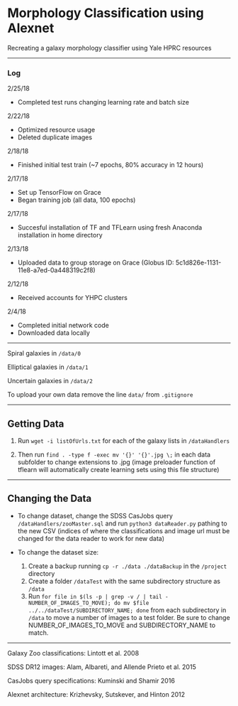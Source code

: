 # Morphology Classification using Alexnet
Recreating a galaxy morphology classifier using Yale HPRC resources

---

### Log

2/25/18
- Completed test runs changing learning rate and batch size

2/22/18
- Optimized resource usage
- Deleted duplicate images

2/18/18
- Finished initial test train (~7 epochs, 80% accuracy in 12 hours)

2/17/18
- Set up TensorFlow on Grace
- Began training job (all data, 100 epochs)

2/17/18
- Succesful installation of TF and TFLearn using fresh Anaconda installation in home directory

2/13/18
- Uploaded data to group storage on Grace (Globus ID: 5c1d826e-1131-11e8-a7ed-0a448319c2f8)

2/12/18
- Received accounts for YHPC clusters

2/4/18
- Completed initial network code
- Downloaded data locally

---

Spiral galaxies in `/data/0`

Elliptical galaxies in `/data/1`

Uncertain galaxies in `/data/2`

To upload your own data remove the line `data/` from `.gitignore`

---

## Getting Data

1. Run `wget -i listOfUrls.txt` for each of the galaxy lists in `/dataHandlers`

2. Then run `find . -type f -exec mv '{}' '{}'.jpg \;` in each data subfolder to change extensions to .jpg (image preloader function of tflearn will automatically create learning sets using this file structure)

---

## Changing the Data

* To change dataset, change the SDSS CasJobs query `/dataHandlers/zooMaster.sql` and run `python3 dataReader.py` pathing to the new CSV (indices of where the classifications and image url must be changed for the data reader to work for new data)

* To change the dataset size:
	1. Create a backup running `cp -r ./data ./dataBackup` in the `/project` directory
	2. Create a folder `/dataTest` with the same subdirectory structure as `/data`
	3. Run `for file in $(ls -p | grep -v / | tail -NUMBER_OF_IMAGES_TO_MOVE); do mv $file ../../dataTest/SUBDIRECTORY_NAME; done` from each subdirectory in `/data` to move a number of images to a test folder. Be sure to change NUMBER_OF_IMAGES_TO_MOVE and SUBDIRECTORY_NAME to match.

---

Galaxy Zoo classifications: Lintott et al. 2008

SDSS DR12 images: Alam, Albareti, and Allende Prieto et al. 2015

CasJobs query specifications: Kuminski and Shamir 2016

Alexnet architecture: Krizhevsky, Sutskever, and Hinton 2012
